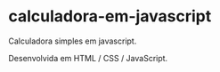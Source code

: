 # calculadora-em-javascript
Calculadora simples em javascript.

Desenvolvida em HTML / CSS / JavaScript. 
